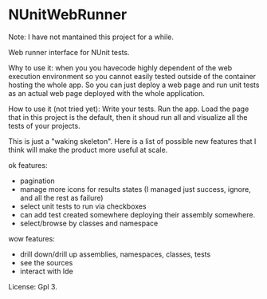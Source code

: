 NUnitWebRunner
==============

Note: I have not mantained this project for a while.

Web runner interface for NUnit tests. 

Why to use it: when you you havecode highly dependent of the web execution environment so you cannot easily tested outside of the container hosting the whole app. So you can just deploy a web page and run unit tests as an actual web page deployed with the whole application. 

How to use it (not tried yet): Write your tests. Run the app. Load the page that in this project is the default, then it shoud run all and visualize all the tests of your projects.

This is just a "waking skeleton". Here is a list of possible new features that I think will make the product more useful at scale.


ok features:
- pagination
- manage more icons for results states (I managed just success, ignore, and all the rest as failure)
- select unit tests to run via checkboxes
- can add test created somewhere deploying their assembly somewhere.
- select/browse by classes and namespace

wow features:
- drill down/drill up assemblies, namespaces, classes, tests
- see the sources
- interact with Ide


License: Gpl 3.


